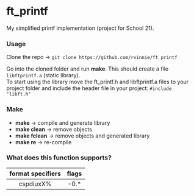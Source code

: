 # ft_printf
My simplified printf implementation (project for School 21).
### Usage
Clone the repo  -> ```git clone https://github.com/rvinnie/ft_printf```
 
Go into the cloned folder and run **make**.
This should create a file `libftprintf.a` (static library).  
To start using the library move the ft_printf.h and libftprintf.a files to your project folder
and include the header file in your project: `#include "libft.h"`
### Make
+ **make** -> compile and generate library
+ **make clean** -> remove objects
+ **make fclean** -> remove objects and generated library
+ **make re** -> re-compile
### What does this function supports?
|format specifiers  |flags|
|:-----------------:|:---:|
|cspdiuxX%          |-0.*|
